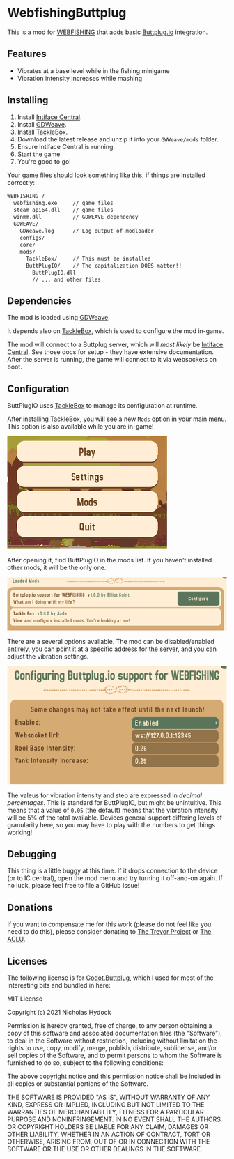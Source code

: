 # WebfishingButtplug

This is a mod for [WEBFISHING](https://store.steampowered.com/app/3146520/WEBFISHING/) that adds basic [Buttplug.io](https://buttplug.io/) integration.

## Features

- Vibrates at a base level while in the fishing minigame
- Vibration intensity increases while mashing

## Installing

1. Install [Intiface Central](https://docs.intiface.com/docs/intiface-central/quickstart/).
1. Install [GDWeave](https://github.com/NotNite/GDWeave/tree/main).
1. Install [TackleBox](https://github.com/puppy-girl/TackleBox/).
1. Download the latest release and unzip it into your `GWWeave/mods` folder.
1. Ensure Intiface Central is running.
1. Start the game
1. You're good to go!

Your game files should look something like this, if things are installed correctly:

```
WEBFISHING /
  webfishing.exe     // game files
  steam_api64.dll    // game files
  winmm.dll          // GDWEAVE dependency
  GDWEAVE/
    GDWeave.log      // Log output of modloader
    configs/
    core/
    mods/
      TackleBox/     // This must be installed
      ButtPlugIO/    // The capitalization DOES matter!!
        ButtPlugIO.dll
        // ... and other files
```

## Dependencies

The mod is loaded using [GDWeave](https://github.com/NotNite/GDWeave/tree/main).

It depends also on [TackleBox](https://thunderstore.io/c/webfishing/p/PuppyGirl/TackleBox/), which is used to configure the mod in-game.

The mod will connect to a Buttplug server, which will _most likely_ be [Intiface Central](https://docs.intiface.com/docs/intiface-central/quickstart/).
See those docs for setup - they have extensive documentation. After the server is running, the game will connect to it via websockets on boot.

## Configuration

ButtPlugIO uses [TackleBox](https://thunderstore.io/c/webfishing/p/PuppyGirl/TackleBox/) to manage its configuration at runtime.

After installing TackleBox, you will see a new `Mods` option in your main menu. This option is also available while you are in-game!

![Screenshot of mod menu item](./assets/menu.png)

After opening it, find ButtPlugIO in the mods list. If you haven't installed other mods, it will be the only one.

![Screenshot of ButtPlugIO in the mods list](./assets/configure.png)

There are a several options available. The mod can be disabled/enabled entirely, you can point it at a specific address for the server, and you can adjust the vibration settings.

![Screenshot of the options that are available in game](./assets/configuration_options.png)

The valeus for vibration intensity and step are expressed in _decimal percentages_. This is standard for ButtPlugIO, but might be unintuitive. This means that a value of `0.05` (the default) means that the vibration intensity will be 5% of the total available. Devices general support differing levels of granularity here, so you may have to play with
the numbers to get things working!

## Debugging

This thing is a little buggy at this time. If it drops connection to the device (or to IC central), open the mod menu and try turning it off-and-on again.
If no luck, please feel free to file a GitHub Issue!

## Donations

If you want to compensate me for this work (please do not feel like you need to do this), please consider donating to [The Trevor Project](https://give.thetrevorproject.org/give/63307/#!/donation/checkout) or [The ACLU](https://action.aclu.org/give/now).

## Licenses

The following license is for [Godot.Buttplug](https://github.com/erodozer/Godot.Buttplug), which I used for most of the interesting bits and bundled in here:

MIT License

Copyright (c) 2021 Nicholas Hydock

Permission is hereby granted, free of charge, to any person obtaining a copy
of this software and associated documentation files (the "Software"), to deal
in the Software without restriction, including without limitation the rights
to use, copy, modify, merge, publish, distribute, sublicense, and/or sell
copies of the Software, and to permit persons to whom the Software is
furnished to do so, subject to the following conditions:

The above copyright notice and this permission notice shall be included in all
copies or substantial portions of the Software.

THE SOFTWARE IS PROVIDED "AS IS", WITHOUT WARRANTY OF ANY KIND, EXPRESS OR
IMPLIED, INCLUDING BUT NOT LIMITED TO THE WARRANTIES OF MERCHANTABILITY,
FITNESS FOR A PARTICULAR PURPOSE AND NONINFRINGEMENT. IN NO EVENT SHALL THE
AUTHORS OR COPYRIGHT HOLDERS BE LIABLE FOR ANY CLAIM, DAMAGES OR OTHER
LIABILITY, WHETHER IN AN ACTION OF CONTRACT, TORT OR OTHERWISE, ARISING FROM,
OUT OF OR IN CONNECTION WITH THE SOFTWARE OR THE USE OR OTHER DEALINGS IN THE
SOFTWARE.